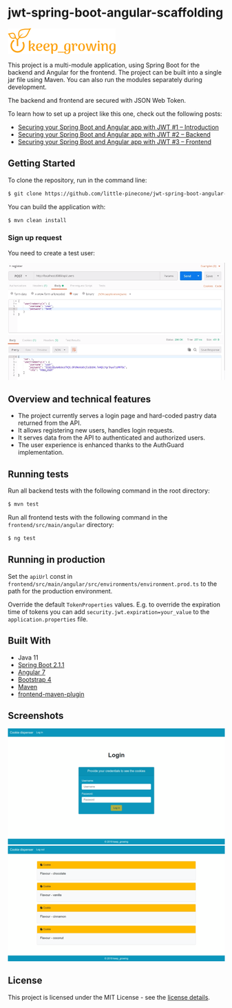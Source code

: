 # jwt-spring-boot-angular-scaffolding

![keep growing logo](readme-images/logo_250x60.png)

This project is a multi-module application, using Spring Boot for the backend and Angular for the frontend. The project can be built into a single jar file using Maven. You can also run the modules separately during development.

The backend and frontend are secured with JSON Web Token.

To learn how to set up a project like this one, check out the following posts:

* [Securing your Spring Boot and Angular app with JWT #1 – Introduction](https://keepgrowing.in/java/springboot/securing-your-spring-boot-and-angular-app-with-jwt-1-introduction/)
* [Securing your Spring Boot and Angular app with JWT #2 – Backend](https://keepgrowing.in/java/springboot/securing-your-spring-boot-and-angular-app-with-jwt-2-backend/)
* [Securing your Spring Boot and Angular app with JWT #3 – Frontend](https://keepgrowing.in/angular/securing-your-spring-boot-and-angular-app-with-jwt-3-frontend/)

## Getting Started

To clone the repository, run in the command line:
```bash
$ git clone https://github.com/little-pinecone/jwt-spring-boot-angular-scaffolding.git
```

You can build the application with:
```bash
$ mvn clean install
```

### Sign up request

You need to create a test user:

![sign up request screenshot](readme-images/postman-sign-up-request.png)

## Overview and technical features

* The project currently serves a login page and hard-coded pastry data returned from the API.
* It allows registering new users, handles login requests.
* It serves data from the API to authenticated and authorized users.
* The user experience is enhanced thanks to the AuthGuard implementation.

## Running tests

Run all backend tests with the following command in the root directory:
```bash
$ mvn test
```
Run all frontend tests with the following command in the `frontend/src/main/angular` directory:
```bash
$ ng test
```

## Running in production

Set the `apiUrl` const in `frontend/src/main/angular/src/environments/environment.prod.ts` to the path for the production environment.

Override the default `TokenProperties` values. E.g. to override the expiration time of tokens you can add `security.jwt.expiration=your_value` to the `application.properties` file.

## Built With

* Java 11
* [Spring Boot 2.1.1](https://start.spring.io/)
* [Angular 7](https://angular.io/)
* [Bootstrap 4](https://getbootstrap.com/)
* [Maven](https://maven.apache.org/)
* [frontend-maven-plugin](https://github.com/eirslett/frontend-maven-plugin)

## Screenshots

![login page](readme-images/login-page-screenshot.png)
![cookies](readme-images/cookie-dispenser-screenshot.png)

## License

This project is licensed under the MIT License - see the [license details](https://opensource.org/licenses/MIT).
